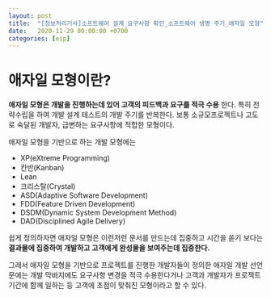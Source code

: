 ```yaml
---
layout: post
title:  "[정보처리기사]소프트웨어 설계_요구사항 확인_소프트웨어 생명 주기_애자일 모형"
date:   2020-11-29 00:00:00 +0700
categories: [eip]
---
```

애자일 모형이란?
====

**애자일 모형은 개발을 진행하는데 있어 고객의 피드백과 요구를 적극 수용** 한다.
특히 전략수립을 하여 개발 설계 테스트의 개발 주기를 반복한다.
보통 소규모프로젝트나 고도로 숙달된 개발자, 급변하는 요구사항에 적합한 모형이다.

애자일 모형을 기반으로 하는 개발 모형에는
* XP(eXtreme Programming)
* 칸반(Kanban)
* Lean
* 크리스탈(Crystal)
* ASD(Adaptive Software Development)
* FDD(Feature Driven Development)
* DSDM(Dynamic System Development Method)
* DAD(Disciplined Agile Delivery)

쉽게 정의하자면 애자일 모형은 이런저런 문서를 만드는데 집중하고 시간을 쏟기 보다는 **결과물에 집중하여 개발하고 고객에게 완성물을 보여주는데 집중한다.**

그래서 애자일 모형을 기반으로 프로젝트를 진행한 개발자들이 정의한 애자일 개발 선언문에는 개발 막바지에도 요구사항 변경을 적극 수용한다거나 고객과 개발자가 프로젝트 기간에 함께 일하는 등 고객에 초점이 맞춰진 모형이라고 할 수 있다.
